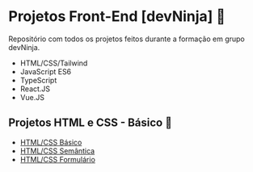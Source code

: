 
# Projetos Front-End [devNinja] 🥷

Repositório com todos os projetos feitos durante a formação em grupo devNinja.


- HTML/CSS/Tailwind
- JavaScript ES6
- TypeScript
- React.JS
- Vue.JS


## Projetos HTML e CSS - Básico 🚀

 - [HTML/CSS Básico](https://github.com/gustavoUlisses/projetos-devninja/tree/main/projeto-1)
 - [HTML/CSS Semântica](https://github.com/gustavoUlisses/projetos-devninja/tree/main/projeto-2)
 - [HTML/CSS Formulário](https://github.com/gustavoUlisses/projetos-devninja/tree/main/projeto-3)

